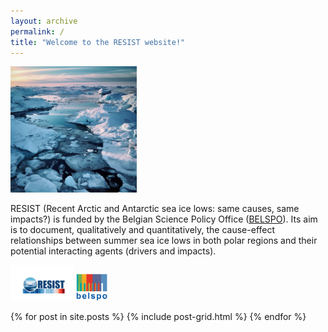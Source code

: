 ```yaml
---
layout: archive
permalink: /
title: "Welcome to the RESIST website!"
---
```


<img src="/images/seaice.png" alt="Sea ice"  width="40%"> 

RESIST (Recent Arctic and Antarctic sea ice lows: same causes, same impacts?) is funded by the Belgian Science Policy Office ([BELSPO](https://www.belspo.be/belspo/index_en.stm)). Its aim is to document, qualitatively and quantitatively, the cause-effect relationships between summer sea ice lows in both polar regions and their potential interacting agents (drivers and impacts).

<img src="/images/RESIST_Logo06022023_1.png" height="20%" width="20%">  <img src="/images/BELSPO_logo.jpg" height="10%" width="10%"> 

<div class="tiles">
{% for post in site.posts %}
	{% include post-grid.html %}
{% endfor %}
</div><!-- /.tiles -->
